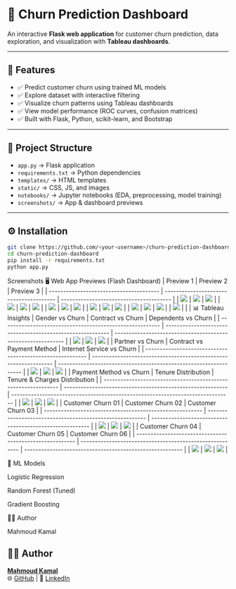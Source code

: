 # 🔮 Churn Prediction Dashboard

An interactive **Flask web application** for customer churn prediction, data exploration, and visualization with **Tableau dashboards**.

---

## 🚀 Features
- ✅ Predict customer churn using trained ML models  
- ✅ Explore dataset with interactive filtering  
- ✅ Visualize churn patterns using Tableau dashboards  
- ✅ View model performance (ROC curves, confusion matrices)  
- ✅ Built with Flask, Python, scikit-learn, and Bootstrap  

---

## 📂 Project Structure
- `app.py` → Flask application  
- `requirements.txt` → Python dependencies  
- `templates/` → HTML templates  
- `static/` → CSS, JS, and images  
- `notebooks/` → Jupyter notebooks (EDA, preprocessing, model training)  
- `screenshots/` → App & dashboard previews  

---

## ⚙️ Installation
```bash
git clone https://github.com/<your-username>/churn-prediction-dashboard.git
cd churn-prediction-dashboard
pip install -r requirements.txt
python app.py
```

Screenshots
🖥️ Web App Previews (Flash Dashboard)
| Preview 1                               | Preview 2                               | Preview 3                               |
| --------------------------------------- | --------------------------------------- | --------------------------------------- |
| ![](screenshots/Flash_Dashboard/1.jpg)  | ![](screenshots/Flash_Dashboard/2.jpg)  | ![](screenshots/Flash_Dashboard/3.jpg)  |
| ![](screenshots/Flash_Dashboard/4.jpg)  | ![](screenshots/Flash_Dashboard/5.jpg)  | ![](screenshots/Flash_Dashboard/6.jpg)  |
| ![](screenshots/Flash_Dashboard/7.jpg)  | ![](screenshots/Flash_Dashboard/8.jpg)  | ![](screenshots/Flash_Dashboard/9.jpg)  |
| ![](screenshots/Flash_Dashboard/10.jpg) | ![](screenshots/Flash_Dashboard/11.jpg) | ![](screenshots/Flash_Dashboard/12.jpg) |
| ![](screenshots/Flash_Dashboard/13.jpg) | ![](screenshots/Flash_Dashboard/14.jpg) | ![](screenshots/Flash_Dashboard/15.jpg) |
| ![](screenshots/Flash_Dashboard/16.jpg) |                                         |                                         |
📊 Tableau Insights
| Gender vs Churn                                          | Contract vs Churn                                          | Dependents vs Churn                                          |
| -------------------------------------------------------- | ---------------------------------------------------------- | ------------------------------------------------------------ |
| ![](screenshots/Tableau_Dashboard/ChrunRateByGender.jpg) | ![](screenshots/Tableau_Dashboard/ChurnRateByContract.jpg) | ![](screenshots/Tableau_Dashboard/ChurnRateByDependents.jpg) |
| Partner vs Churn                                          | Contract vs Payment Method                                       | Internet Service vs Churn                                         |
| --------------------------------------------------------- | ---------------------------------------------------------------- | ----------------------------------------------------------------- |
| ![](screenshots/Tableau_Dashboard/ChurnRateByPartner.jpg) | ![](screenshots/Tableau_Dashboard/Contract_VS_PaymentMethod.jpg) | ![](screenshots/Tableau_Dashboard/Internet_Service_And_churn.jpg) |
| Payment Method vs Churn                                        | Tenure Distribution                                        | Tenure & Charges Distribution                                                  |
| -------------------------------------------------------------- | ---------------------------------------------------------- | ------------------------------------------------------------------------------ |
| ![](screenshots/Tableau_Dashboard/PaymentMethod_And_Churn.jpg) | ![](screenshots/Tableau_Dashboard/Tenure_Distribution.jpg) | ![](screenshots/Tableau_Dashboard/Tenure_And_Monthly_Charges_Distribution.jpg) |
| Customer Churn 01                                        | Customer Churn 02                                        | Customer Churn 03                                        |
| -------------------------------------------------------- | -------------------------------------------------------- | -------------------------------------------------------- |
| ![](screenshots/Tableau_Dashboard/Customer_Churn_01.jpg) | ![](screenshots/Tableau_Dashboard/Customer_Churn_02.jpg) | ![](screenshots/Tableau_Dashboard/Customer_Churn_03.jpg) |
| Customer Churn 04                                        | Customer Churn 05                                        | Customer Churn 06                                        |
| -------------------------------------------------------- | -------------------------------------------------------- | -------------------------------------------------------- |
| ![](screenshots/Tableau_Dashboard/Customer_Churn_04.jpg) | ![](screenshots/Tableau_Dashboard/Customer_Churn_05.jpg) | ![](screenshots/Tableau_Dashboard/Customer_Churn_06.jpg) |

🤖 ML Models

Logistic Regression

Random Forest (Tuned)

Gradient Boosting

👨‍💻 Author

Mahmoud Kamal

## 👨‍💻 Author
**[Mahmoud Kamal](https://github.com/OverStarData)**  
🌐 [GitHub](https://github.com/OverStarData) | 💼 [LinkedIn](https://www.linkedin.com/in/mahmoud-kamal-14208136b/)
